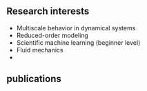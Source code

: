 ## Research interests
- Multiscale behavior in dynamical systems
- Reduced-order modeling
- Scientific machine learning (beginner level)
- Fluid mechanics
- 
## publications
